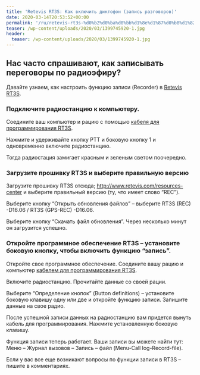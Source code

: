 ```yaml
---
title: 'Retevis RT3S: Как включить диктофон (запись разговоров)'
date: 2020-03-14T20:53:52+00:00
permalink: '/ru/retevis-rt3s-%d0%b2%d0%ba%d0%bb%d1%8e%d1%87%d0%b8%d1%82%d1%8c-%d0%b4%d0%b8%d0%ba%d1%82%d0%be%d1%84%d0%be%d0%bd-%d0%b7%d0%b0%d0%bf%d0%b8%d1%81%d1%8c/'
teaser: /wp-content/uploads/2020/03/1399745920-1.jpg
header:
  teaser: /wp-content/uploads/2020/03/1399745920-1.jpg
---
```

## Нас часто спрашивают, как записывать переговоры по радиоэфиру?

Давайте узнаем, как настроить функцию записи (Recorder) в [Retevis RT3S](https://retevis.com.ua/shop/retevis-rt3s/).

### Подключите радиостанцию ​​к компьютеру.

Соедините ваш компьютер и рацию с помощью [кабеля для программирования RT3S](https://retevis.com.ua/shop/кабель-для-програмування-dmr/).



Нажмите и удерживайте кнопку PTT и боковую кнопку 1 и одновременно включите радиостанцию.

Тогда радиоcтация замигает красным и зеленым светом поочередно.

### Загрузите прошивку RT3S и выберите правильную версию

Загрузите прошивку RT3S отсюда; http://www.retevis.com/resources-center и выберите правильный версию (ту, что имеет слово &#8220;REC&#8221;).

Выберите кнопку &#8220;Открыть обновления файлов&#8221; &#8211; выберите RT3S (REC) -D16.06 / RT3S (GPS-REC) -D16.06.

Выберите кнопку &#8220;Скачать файл обновления&#8221;. Через несколько минут он загрузится успешно.

### Откройте программное обеспечение RT3S &#8211; установите боковую кнопку, чтобы включить функцию &#8220;запись&#8221;.

Откройте свое программное обеспечение. Соедините вашу рацию и компьютер [кабелем для программирования RT3S](https://retevis.com.ua/shop/кабель-для-програмування-dmr/).

Включите радиостанцию. Прочитайте данные со своей рации.

Выберите &#8220;Определение кнопок&#8221; (Button definitions) &#8211; установите боковую клавишу одну или две и откройте функцию записи. Запишите данные на свое радио.

После успешной записи данных на радиостанцию ​​вам придется вынуть кабель для программирования. Нажмите установленную боковую клавишу.

Функция записи теперь работает. Ваши записи вы можете найти тут: Меню &#8211; Журнал вызовов &#8211; Запись &#8211; файл (Menu-Call log-Record-file).

Если у вас все еще возникают вопросы по функции записи в RT3S &#8211; пишите в комментариях.
